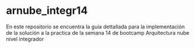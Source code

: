 # arnube_integr14
En este repositorio se encuentra la guia dettallada para la implementación de la solución a la practica de la semana 14 de bootcamp Arquitectura nube nivel integrador
